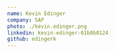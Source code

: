 ```yaml
---
name: Kevin Edinger
company: SAP
photo: ./kevin.edinger.png
linkedin: kevin-edinger-01b0b0124
github: edingerk
---
```

